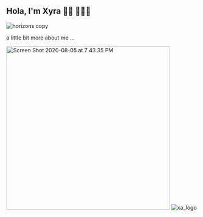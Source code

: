 ## Hola, I'm Xyra 👋🏽 👩🏻‍💻


![horizons copy](https://user-images.githubusercontent.com/65522080/89479319-8071df00-d760-11ea-944f-befdd037d69f.png)

a little bit more about me ... 

<img width="430" alt="Screen Shot 2020-08-05 at 7 43 35 PM" src="https://user-images.githubusercontent.com/65522080/89474687-51ee0700-d754-11ea-981d-c2965c332c05.png"> ![xa_logo](https://user-images.githubusercontent.com/65522080/89483160-64267000-d769-11ea-8c5b-3502cef5ecbb.png)



